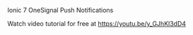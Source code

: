 Ionic 7 OneSignal Push Notifications

Watch video tutorial for free at https://youtu.be/y_GJhKl3dD4
